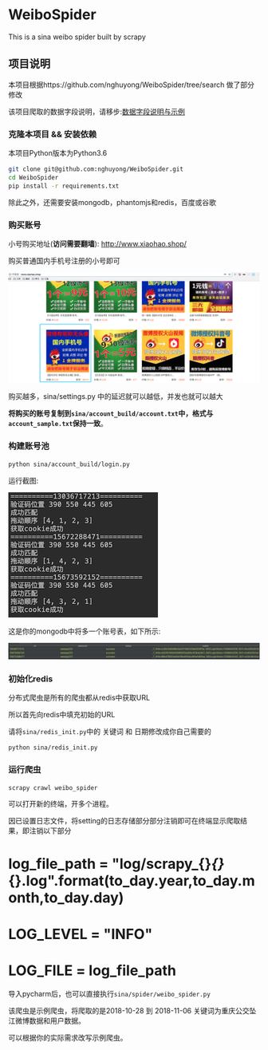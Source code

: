# WeiboSpider
This is a sina weibo spider built by scrapy



## 项目说明
本项目根据https://github.com/nghuyong/WeiboSpider/tree/search 做了部分修改

该项目爬取的数据字段说明，请移步:[数据字段说明与示例](./data_stracture.md)

### 克隆本项目 && 安装依赖
本项目Python版本为Python3.6
```bash
git clone git@github.com:nghuyong/WeiboSpider.git
cd WeiboSpider
pip install -r requirements.txt
```
除此之外，还需要安装mongodb，phantomjs和redis，百度或谷歌

### 购买账号
小号购买地址(**访问需要翻墙**): http://www.xiaohao.shop/ 

购买普通国内手机号注册的小号即可

![](./images/xiaohao.shop.png)

购买越多，sina/settings.py 中的延迟就可以越低，并发也就可以越大

**将购买的账号复制到`sina/account_build/account.txt`中，格式与`account_sample.txt`保持一致**。

### 构建账号池

```bash
python sina/account_build/login.py
```
运行截图:

![](./images/account_build_screenshot.png)

这是你的mongodb中将多一个账号表，如下所示:

![](./images/account.png)


### 初始化redis
分布式爬虫是所有的爬虫都从redis中获取URL

所以首先向redis中填充初始的URL

请将`sina/redis_init.py`中的 关键词 和 日期修改成你自己需要的

```bash
python sina/redis_init.py
```

### 运行爬虫
```bash
scrapy crawl weibo_spider 
```
可以打开新的终端，开多个进程。

因已设置日志文件，将setting的日志存储部分部分注销即可在终端显示爬取结果，即注销以下部分
# log_file_path = "log/scrapy_{}_{}_{}.log".format(to_day.year,to_day.month,to_day.day)
# LOG_LEVEL = "INFO"
# LOG_FILE = log_file_path

导入pycharm后，也可以直接执行`sina/spider/weibo_spider.py`

该爬虫是示例爬虫，将爬取的是2018-10-28 到 2018-11-06 关键词为重庆公交坠江微博数据和用户数据。

可以根据你的实际需求改写示例爬虫。
